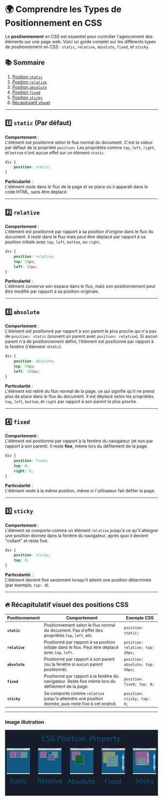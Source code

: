 # 🌍 Comprendre les Types de Positionnement en CSS

Le **positionnement** en CSS est essentiel pour contrôler l'agencement des éléments sur une page web. Voici un guide complet sur les différents types de positionnement en CSS : `static`, `relative`, `absolute`, `fixed`, et `sticky`. 

## 📚 Sommaire

1. [Position `static`](#static)
2. [Position `relative`](#relative)
3. [Position `absolute`](#absolute)
4. [Position `fixed`](#fixed)
5. [Position `sticky`](#sticky)
6. [Récapitulatif visuel](#récapitulatif-visuel)

---

## 1️⃣ **`static`** (Par défaut)

**Comportement** :  
L'élément est positionné selon le flux normal du document. C'est la valeur par défaut de la propriété `position`. Les propriétés comme `top`, `left`, `right`, et `bottom` n'ont aucun effet sur un élément `static`.

```css
div {
    position: static;
}
```

**Particularité** :  
L'élément reste dans le flux de la page et se place où il apparaît dans le code HTML, sans être déplacé.

---

## 2️⃣ **`relative`**

**Comportement** :  
L'élément est positionné par rapport à sa position d'origine dans le flux du document. Il reste dans le flux mais peut être déplacé par rapport à sa position initiale avec `top`, `left`, `bottom`, ou `right`.

```css
div {
    position: relative;
    top: 20px;
    left: 50px;
}
```

**Particularité** :  
L'élément conserve son espace dans le flux, mais son positionnement peut être modifié par rapport à sa position originale.

---

## 3️⃣ **`absolute`**

**Comportement** :  
L'élément est positionné par rapport à son parent le plus proche qui n'a pas de `position: static` (souvent un parent avec `position: relative`). Si aucun parent n'a de positionnement défini, l'élément est positionné par rapport à la fenêtre (l'élément `<html>`).

```css
div {
    position: absolute;
    top: 50px;
    left: 100px;
}
```

**Particularité** :  
L'élément est retiré du flux normal de la page, ce qui signifie qu'il ne prend plus de place dans le flux du document. Il est déplacé selon les propriétés `top`, `left`, `bottom`, et `right` par rapport à son parent le plus proche.

---

## 4️⃣ **`fixed`**

**Comportement** :  
L'élément est positionné par rapport à la fenêtre du navigateur (et non par rapport à son parent). Il reste **fixe**, même lors du défilement de la page.

```css
div {
    position: fixed;
    top: 0;
    right: 0;
}
```

**Particularité** :  
L'élément reste à la même position, même si l'utilisateur fait défiler la page.

---

## 5️⃣ **`sticky`**

**Comportement** :  
L'élément se comporte comme un élément `relative` jusqu'à ce qu'il atteigne une position donnée dans la fenêtre du navigateur, après quoi il devient "collant" et reste fixé.

```css
div {
    position: sticky;
    top: 0;
}
```

**Particularité** :  
L'élément devient fixe seulement lorsqu'il atteint une position déterminée (par exemple, `top: 0`).

---
## 🔥 Récapitulatif visuel des positions CSS

| **Positionnement** | **Comportement**  | **Exemple CSS**                      |
|--------------------|----------------------------------------------------------------------------------------------------|--------------------------------------|
| **`static`**        | Positionnement selon le flux normal du document. Pas d'effet des propriétés `top`, `left`, etc.     | `position: static;`                  |
| **`relative`**      | Positionné par rapport à sa position initiale dans le flux. Peut être déplacé avec `top`, `left`.  | `position: relative; top: 20px;`     |
| **`absolute`**      | Positionné par rapport à son parent (ou la fenêtre si aucun parent positionné).                    | `position: absolute; top: 50px;`     |
| **`fixed`**         | Positionné par rapport à la fenêtre du navigateur. Reste fixe même lors du défilement de la page.   | `position: fixed; top: 0;`           |
| **`sticky`**        | Se comporte comme `relative` jusqu'à atteindre une position donnée, puis reste fixe à cet endroit. | `position: sticky; top: 0;`          |

---
### Image illutration

<img src="../images/position2.webp">